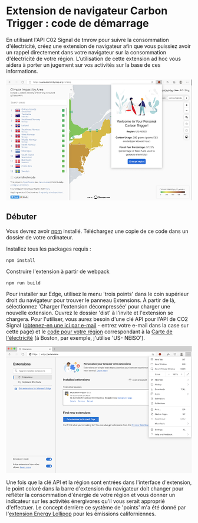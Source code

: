 # Extension de navigateur Carbon Trigger : code de démarrage

En utilisant l'API C02 Signal de tmrow pour suivre la consommation d'électricité, créez une extension de navigateur afin que vous puissiez avoir un rappel directement dans votre navigateur sur la consommation d'électricité de votre région. L'utilisation de cette extension ad hoc vous aidera à porter un jugement sur vos activités sur la base de ces informations.

![capture d'écran d'extension](../../extension-screenshot.png)

## Débuter

Vous devrez avoir [npm](https://npmjs.com) installé. Téléchargez une copie de ce code dans un dossier de votre ordinateur.

Installez tous les packages requis :

```
npm install
```

Construire l'extension à partir de webpack

```
npm run build
```

Pour installer sur Edge, utilisez le menu 'trois points' dans le coin supérieur droit du navigateur pour trouver le panneau Extensions. À partir de là, sélectionnez 'Charger l'extension décompressée' pour charger une nouvelle extension. Ouvrez le dossier 'dist' à l'invite et l'extension se chargera. Pour l'utiliser, vous aurez besoin d'une clé API pour l'API de CO2 Signal ([obtenez-en une ici par e-mail](https://www.co2signal.com/) - entrez votre e-mail dans la case sur cette page) et le [code pour votre région](http://api.electricitymap.org/v3/zones) correspondant à la [Carte de l'électricité](https://www.electricitymap.org/map) (à Boston, par exemple, j'utilise 'US- NEISO').

![installation](../../install-on-edge.png)

Une fois que la clé API et la région sont entrées dans l'interface d'extension, le point coloré dans la barre d'extension du navigateur doit changer pour refléter la consommation d'énergie de votre région et vous donner un indicateur sur les activités énergivores qu'il vous serait approprié d'effectuer. Le concept derrière ce système de 'points' m'a été donné par l'[extension Energy Lollipop](https://energylollipop.com/) pour les émissions californiennes.

